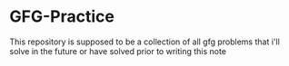 # GFG-Practice
This repository is supposed to be a collection of all gfg problems that i'll solve in the future or have solved prior to writing this note
